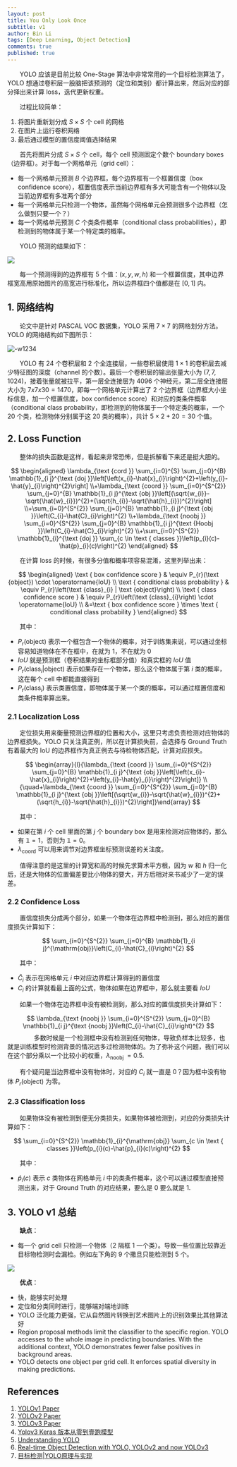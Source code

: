 ```yaml
---
layout: post
title: You Only Look Once
subtitle: v1
author: Bin Li
tags: [Deep Learning, Object Detection]
comments: true
published: true
---
```


　　YOLO 应该是目前比较 One-Stage 算法中非常常用的一个目标检测算法了，YOLO 想通过卷积层一股脑把该预测的（定位和类别）都计算出来，然后对应的部分择出来计算 loss，迭代更新权重。

　　过程比较简单：
1. 将图片重新划分成 $S \times S$ 个 cell 的网格
2. 在图片上运行卷积网络
3. 最后通过模型的置信度阈值选择结果

　　首先将图片分成 $S\times S$ 个 cell，每个 cell 预测固定个数个 boundary boxes（边界框）。对于每一个网格单元（grid cell）：

* 每一个网格单元预测 $B$ 个边界框，每个边界框有一个框置信度（box confidence score），框置信度表示当前边界框有多大可能含有一个物体以及当前边界框有多准两个部分
* 每一个网格单元只检测一个物体，虽然每个网格单元会预测很多个边界框（怎么做到只要一个？）
* 每一个网格单元预测 $C$ 个类条件概率（conditional class probabilities），即检测到的物体属于某一个特定类的概率。


　　YOLO 预测的结果如下：

![](/img/media/15734642555639.jpg)

　　每一个预测得到的边界框有 5 个值：$(x, y, w, h)$ 和一个框置信度，其中边界框宽高用原始图片的高宽进行标准化，所以边界框四个值都是在 $[0, 1]$ 内。

## 1. 网络结构
　　论文中是针对 PASCAL VOC 数据集，YOLO 采用 $7 \times 7$ 的网格划分方法。YOLO 的网络结构如下图所示：

![-w1234](/img/media/15711246361131.jpg)

　　YOLO 有 24 个卷积层和 2 个全连接层，一些卷积层使用 $1\times 1$ 的卷积层去减少特征图的深度（channel 的个数）。最后一个卷积层的输出张量大小为 $(7, 7, 1024)$，接着张量就被拉平，第一层全连接层为 4096 个神经元，第二层全连接层大小为 $7 x 7 x 30 =1470$，即每一个网格单元计算出了 2 个边界框（边界框大小坐标信息，加一个框置信度，box confidence score）和对应的类条件概率（conditional class probability，即检测到的物体属于一个特定类的概率，一个 20 个类，检测物体分别属于这 20 类的概率），共计 $5\times2 +20=30$ 个值。

## 2. Loss Function
　　整体的损失函数是这样，看起来非常恐怖，但是拆解看下来还是挺大胆的。

$$
\begin{aligned} \lambda_{\text {cord }} \sum_{i=0}^{S} \sum_{j=0}^{B} \mathbb{1}_{i j}^{\text {doj }}\left[\left(x_{i}-\hat{x}_{i}\right)^{2}+\left(y_{i}-\hat{y}_{i}\right)^{2}\right] \\+\lambda_{\text {coord }} \sum_{i=0}^{S^{2}} \sum_{j=0}^{B} \mathbb{1}_{i j}^{\text {obj }}\left[(\sqrt{w_{i}}-\sqrt{\hat{w}_{i}})^{2}+(\sqrt{h_{i}}-\sqrt{\hat{h}_{i}})^{2}\right] \\+\sum_{i=0}^{S^{2}} \sum_{j=0}^{B} \mathbb{1}_{i j}^{\text {obj }}\left(C_{i}-\hat{C}_{i}\right)^{2} \\+\lambda_{\text {noobj }} \sum_{i=0}^{S^{2}} \sum_{j=0}^{B} \mathbb{1}_{i j}^{\text {Hoobj }}\left(C_{i}-\hat{C}_{i}\right)^{2} \\+\sum_{i=0}^{S^{2}} \mathbb{1}_{i}^{\text {doj }} \sum_{c \in \text { classes }}\left(p_{i}(c)-\hat{p}_{i}(c)\right)^{2} \end{aligned}
$$

　　在计算 loss 的时候，有很多分值和概率项容易混淆，这里列举出来：

$$
\begin{aligned} \text { box confidence score } & \equiv P_{r}(\text {object}) \cdot \operatorname{IoU} \\ \text { conditional class probability } & \equiv P_{r}\left(\text {class}_{i} | \text {object}\right) \\ \text { class confidence score } & \equiv P_{r}\left(\text {class}_{i}\right) \cdot \operatorname{IoU} \\ &=\text { box confidence score } \times \text { conditional class probability } \end{aligned}
$$

　　其中：
* $P_{r}(\text {object})$ 表示一个框包含一个物体的概率，对于训练集来说，可以通过坐标容易知道物体在不在框中，在就为 1，不在就为 0
* $IoU$ 就是预测框（卷积结果的坐标框部分值）和真实框的 $IoU$ 值
* $P_{r}\left(\text {class}_i | \text {object}\right)$ 表示如果存在一个物体，那么这个物体属于第 $i$ 类的概率，这在每个 cell 中都能直接得到
* $P_{r}\left(\text {class}_{i}\right)$ 表示类置信度，即物体属于某一个类的概率，可以通过框置信度和类条件概率算出来。

### 2.1 Localization Loss 
　　定位损失用来衡量预测边界框的位置和大小，这里只考虑负责检测对应物体的边界框损失。YOLO 只关注真正例，所以在计算损失前，会选择与 Ground Truth 有着最大的 IoU 的边界框作为真正例去与待检物体匹配，计算对应损失。

$$
\begin{array}{l}{\lambda_{\text {coord }} \sum_{i=0}^{S^{2}} \sum_{j=0}^{B} \mathbb{1}_{i j}^{\text {obj }}\left[\left(x_{i}-\hat{x}_{i}\right)^{2}+\left(y_{i}-\hat{y}_{i}\right)^{2}\right]} \\ {\quad+\lambda_{\text {coord }} \sum_{i=0}^{S^{2}} \sum_{j=0}^{B} \mathbb{1}_{i j}^{\text {obj }}\left[(\sqrt{w_{i}}-\sqrt{\hat{w}_{i}})^{2}+(\sqrt{h_{i}}-\sqrt{\hat{h}_{i}})^{2}\right]}\end{array}
$$

　　其中：
* 如果在第 $i$ 个 cell 里面的第 $j$ 个 boundary box 是用来检测对应物体的，那么有 $\mathbb{1} = 1$，否则为 $\mathbb{1} = 0$。
* $\lambda_{\text {coord}}$ 可以用来调节对边界框坐标预测误差的关注度。

　　值得注意的是这里的计算宽和高的时候先求算术平方根，因为 $w$ 和 $h$ 归一化后，还是大物体的位置偏差要比小物体的要大，开方后相对来书减少了一定的误差。

### 2.2 Confidence Loss

　　置信度损失分成两个部分，如果一个物体在边界框中检测到，那么对应的置信度损失计算如下：

$$
\sum_{i=0}^{S^{2}} \sum_{j=0}^{B} \mathbb{1}_{i j}^{\mathrm{obj}}\left(C_{i}-\hat{C}_{i}\right)^{2}
$$

　　其中：
* $\hat{C}_i$ 表示在网格单元 $i$ 中对应边界框计算得到的置信度
* $C_i$ 的计算就看最上面的公式，物体如果在边界框中，那么就主要看 $IoU$

　　如果一个物体在边界框中没有被检测到，那么对应的置信度损失计算如下：

$$
\lambda_{\text {noobj }} \sum_{i=0}^{S^{2}} \sum_{j=0}^{B} \mathbb{1}_{i j}^{\text {noobj }}\left(C_{i}-\hat{C}_{i}\right)^{2}
$$
　　
　　多数时候是一个检测框中没有检测到任何物体，导致负样本比较多，也就是训练模型时检测背景的情况远多过检测物体的。为了弥补这个问题，我们可以在这个部分乘以一个比较小的权重，$\lambda_{\text {noobj }}=0.5$.

　　有个疑问是当边界框中没有物体时，对应的 $C_i$ 就一直是 0？因为框中没有物体 $P_{r}(\text {object})$ 为零。

### 2.3 Classification loss
　　如果物体没有被检测到便无分类损失，如果物体被检测到，对应的分类损失计算如下：

$$
\sum_{i=0}^{S^{2}} \mathbb{1}_{i}^{\mathrm{obj}} \sum_{c \in \text { classes }}\left(p_{i}(c)-\hat{p}_{i}(c)\right)^{2}
$$

　　其中：
* $\hat{p}_i(c)$ 表示 $c$ 类物体在网格单元 $i$ 中的类条件概率，这个可以通过模型直接预测出来，对于 Ground Truth 的对应结果，要么是 0 要么就是 1.


## 3. YOLO v1 总结
　　**缺点**：
* 每一个 grid cell 只检测一个物体（2 隔框 1 一个类）。导致一些位置比较靠近目标物检测时会漏检。例如左下角的 9 个撒旦只能检测到 5 个。

![](/img/media/15734640117638.jpg)

　　**优点**：
* 快，能够实时处理
* 定位和分类同时进行，能够端对端地训练
* YOLO 泛化能力更强，它从自然图片转换到艺术图片上的识别效果比其他算法好
* Region proposal methods limit the classifier to the specific region. YOLO accesses to the whole image in predicting boundaries. With the additional context, YOLO demonstrates fewer false positives in background areas.
* YOLO detects one object per grid cell. It enforces spatial diversity in making predictions.

## References
1. [YOLOv1 Paper](/assets/YOLOv1.pdf)
2. [YOLOv2 Paper](/assets/YOLOv2.pdf)
3. [YOLOv3 Paper](/assets/YOLOv3.pdf)
4. [Yolov3 Keras 版本从零到壹跑模型](https://blog.csdn.net/qq_39622065/article/details/86174142)
5. [Understanding YOLO](https://hackernoon.com/understanding-yolo-f5a74bbc7967)
6. [Real-time Object Detection with YOLO, YOLOv2 and now YOLOv3](https://medium.com/@jonathan_hui/real-time-object-detection-with-yolo-yolov2-28b1b93e2088)
7. [目标检测|YOLO原理与实现](https://zhuanlan.zhihu.com/p/32525231)